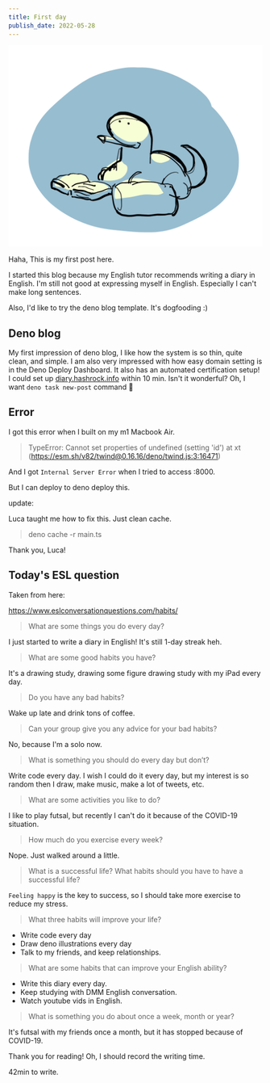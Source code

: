 ```yaml
---
title: First day
publish_date: 2022-05-28
---
```


![writing diary](./hello_world.jpeg)

Haha, This is my first post here.

I started this blog because my English tutor recommends writing a diary in English. I'm still not good at expressing myself in English. Especially I can't make long sentences.

Also, I'd like to try the deno blog template. It's dogfooding :)

## Deno blog

My first impression of deno blog, I like how the system is so thin, quite clean, and simple. I am also very impressed with how easy domain setting is in the Deno Deploy Dashboard. It also has an automated certification setup! I could set up [diary.hashrock.info](https://diary.hashrock.info/) within 10 min. Isn't it wonderful? Oh, I want `deno task new-post` command 🤣

## Error

I got this error when I built on my m1 Macbook Air.

> TypeError: Cannot set properties of undefined (setting 'id')
>     at xt (https://esm.sh/v82/twind@0.16.16/deno/twind.js:3:16471)

And I got `Internal Server Error` when I tried to access :8000.

But I can deploy to deno deploy this.

update: 

Luca taught me how to fix this. Just clean cache.

> deno cache -r main.ts

Thank you, Luca!

## Today's ESL question

Taken from here:

https://www.eslconversationquestions.com/habits/

> What are some things you do every day?

I just started to write a diary in English! It's still 1-day streak heh.

> What are some good habits you have?

It's a drawing study, drawing some figure drawing study with my iPad every day.

> Do you have any bad habits?

Wake up late and drink tons of coffee.

> Can your group give you any advice for your bad habits?

No, because I'm a solo now.

> What is something you should do every day but don’t?

Write code every day. I wish I could do it every day, but my interest is so random then I draw, make music, make a lot of tweets, etc.

> What are some activities you like to do?

I like to play futsal, but recently I can't do it because of the COVID-19 situation.

> How much do you exercise every week?

Nope. Just walked around a little.

> What is a successful life? What habits should you have to have a successful life?

`Feeling happy` is the key to success, so I should take more exercise to reduce my stress.

> What three habits will improve your life?

- Write code every day
- Draw deno illustrations every day
- Talk to my friends, and keep relationships.

> What are some habits that can improve your English ability?

- Write this diary every day.
- Keep studying with DMM English conversation.
- Watch youtube vids in English.

> What is something you do about once a week, month or year?

It's futsal with my friends once a month, but it has stopped because of COVID-19.

Thank you for reading! Oh, I should record the writing time. 

42min to write.
